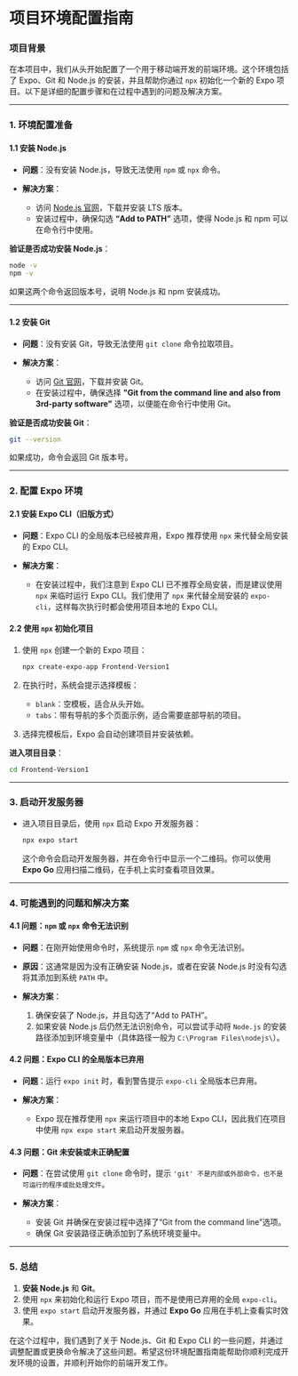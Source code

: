 # 项目环境配置指南

### 项目背景

在本项目中，我们从头开始配置了一个用于移动端开发的前端环境。这个环境包括了 Expo、Git 和 Node.js 的安装，并且帮助你通过 `npx` 初始化一个新的 Expo 项目。以下是详细的配置步骤和在过程中遇到的问题及解决方案。

---

### 1. 环境配置准备

#### 1.1 安装 Node.js

* **问题**：没有安装 Node.js，导致无法使用 `npm` 或 `npx` 命令。
* **解决方案**：

  * 访问 [Node.js 官网](https://nodejs.org/)，下载并安装 LTS 版本。
  * 安装过程中，确保勾选 **“Add to PATH”** 选项，使得 Node.js 和 npm 可以在命令行中使用。

**验证是否成功安装 Node.js**：

```bash
node -v
npm -v
```

如果这两个命令返回版本号，说明 Node.js 和 npm 安装成功。

---

#### 1.2 安装 Git

* **问题**：没有安装 Git，导致无法使用 `git clone` 命令拉取项目。
* **解决方案**：

  * 访问 [Git 官网](https://git-scm.com/)，下载并安装 Git。
  * 在安装过程中，确保选择 **"Git from the command line and also from 3rd-party software"** 选项，以便能在命令行中使用 Git。

**验证是否成功安装 Git**：

```bash
git --version
```

如果成功，命令会返回 Git 版本号。

---

### 2. 配置 Expo 环境

#### 2.1 安装 Expo CLI（旧版方式）

* **问题**：Expo CLI 的全局版本已经被弃用，Expo 推荐使用 `npx` 来代替全局安装的 Expo CLI。
* **解决方案**：

  * 在安装过程中，我们注意到 Expo CLI 已不推荐全局安装，而是建议使用 `npx` 来临时运行 Expo CLI。我们使用了 `npx` 来代替全局安装的 `expo-cli`，这样每次执行时都会使用项目本地的 Expo CLI。

#### 2.2 使用 `npx` 初始化项目

1. 使用 `npx` 创建一个新的 Expo 项目：

   ```bash
   npx create-expo-app Frontend-Version1
   ```
2. 在执行时，系统会提示选择模板：

   * `blank`：空模板，适合从头开始。
   * `tabs`：带有导航的多个页面示例，适合需要底部导航的项目。
3. 选择完模板后，Expo 会自动创建项目并安装依赖。

**进入项目目录**：

```bash
cd Frontend-Version1
```

---

### 3. 启动开发服务器

* 进入项目目录后，使用 `npx` 启动 Expo 开发服务器：

  ```bash
  npx expo start
  ```

  这个命令会启动开发服务器，并在命令行中显示一个二维码。你可以使用 **Expo Go** 应用扫描二维码，在手机上实时查看项目效果。

---

### 4. 可能遇到的问题和解决方案

#### 4.1 问题：`npm` 或 `npx` 命令无法识别

* **问题**：在刚开始使用命令时，系统提示 `npm` 或 `npx` 命令无法识别。
* **原因**：这通常是因为没有正确安装 Node.js，或者在安装 Node.js 时没有勾选将其添加到系统 `PATH` 中。
* **解决方案**：

  1. 确保安装了 Node.js，并且勾选了“Add to PATH”。
  2. 如果安装 Node.js 后仍然无法识别命令，可以尝试手动将 `Node.js` 的安装路径添加到环境变量中（具体路径一般为 `C:\Program Files\nodejs\`）。

#### 4.2 问题：Expo CLI 的全局版本已弃用

* **问题**：运行 `expo init` 时，看到警告提示 `expo-cli` 全局版本已弃用。
* **解决方案**：

  * Expo 现在推荐使用 `npx` 来运行项目中的本地 Expo CLI，因此我们在项目中使用 `npx expo start` 来启动开发服务器。

#### 4.3 问题：Git 未安装或未正确配置

* **问题**：在尝试使用 `git clone` 命令时，提示 `'git' 不是内部或外部命令，也不是可运行的程序或批处理文件`。
* **解决方案**：

  * 安装 Git 并确保在安装过程中选择了“Git from the command line”选项。
  * 确保 Git 安装路径正确添加到了系统环境变量中。

---

### 5. 总结

1. **安装 Node.js** 和 **Git**。
2. 使用 `npx` 来初始化和运行 Expo 项目，而不是使用已弃用的全局 `expo-cli`。
3. 使用 `expo start` 启动开发服务器，并通过 **Expo Go** 应用在手机上查看实时效果。

在这个过程中，我们遇到了关于 Node.js、Git 和 Expo CLI 的一些问题，并通过调整配置或更换命令解决了这些问题。希望这份环境配置指南能帮助你顺利完成开发环境的设置，并顺利开始你的前端开发工作。
